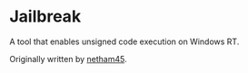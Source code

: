 Jailbreak
=========

A tool that enables unsigned code execution on Windows RT.

Originally written by [netham45](http://forum.xda-developers.com/showthread.php?t=2092158).